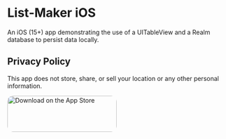 # List-Maker iOS
An iOS (15+) app demonstrating the use of a UITableView and a Realm database to persist data locally. 

## Privacy Policy 
This app does not store, share, or sell your location or any other personal information.


<a href="https://apps.apple.com/us/app/list-maker/id1631635259?itsct=apps_box_badge&amp;itscg=30200" style="display: inline-block; overflow: hidden; border-radius: 13px; width: 250px; height: 83px;"><img src="https://tools.applemediaservices.com/api/badges/download-on-the-app-store/black/en-us?size=250x83&amp;releaseDate=1656288000&h=492c4b47b9eee75aaffda1c3bb03b13a" alt="Download on the App Store" style="border-radius: 13px; width: 250px; height: 83px;"></a>
